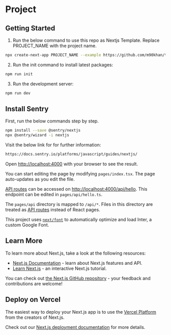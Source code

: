 # Project

## Getting Started

1. Run the below command to use this repo as Nextjs Template. Replace PROJECT_NAME with the project name.

```bash
npx create-next-app PROJECT_NAME --example https://github.com/m90khan/templates/tree/main/fluur-chakra-js

```

2. Run the init command to install latest packages:

```bash
npm run init

```

3. Run the development server:

```bash
npm run dev
```

 ## Install Sentry 

First, run the below commands step by step.

```bash
npm install --save @sentry/nextjs
npx @sentry/wizard -i nextjs

```

Visit the below link for for further information:

```bash
https://docs.sentry.io/platforms/javascript/guides/nextjs/
```

Open [http://localhost:4000](http://localhost:4000) with your browser to see the result.

You can start editing the page by modifying `pages/index.tsx`. The page auto-updates as you edit the file.

[API routes](https://nextjs.org/docs/api-routes/introduction) can be accessed on [http://localhost:4000/api/hello](http://localhost:4000/api/hello). This endpoint can be edited in `pages/api/hello.ts`.

The `pages/api` directory is mapped to `/api/*`. Files in this directory are treated as [API routes](https://nextjs.org/docs/api-routes/introduction) instead of React pages.

This project uses [`next/font`](https://nextjs.org/docs/basic-features/font-optimization) to automatically optimize and load Inter, a custom Google Font.

## Learn More

To learn more about Next.js, take a look at the following resources:

- [Next.js Documentation](https://nextjs.org/docs) - learn about Next.js features and API.
- [Learn Next.js](https://nextjs.org/learn) - an interactive Next.js tutorial.

You can check out [the Next.js GitHub repository](https://github.com/vercel/next.js/) - your feedback and contributions are welcome!

## Deploy on Vercel

The easiest way to deploy your Next.js app is to use the [Vercel Platform](https://vercel.com/new?utm_medium=default-template&filter=next.js&utm_source=create-next-app&utm_campaign=create-next-app-readme) from the creators of Next.js.

Check out our [Next.js deployment documentation](https://nextjs.org/docs/deployment) for more details.
